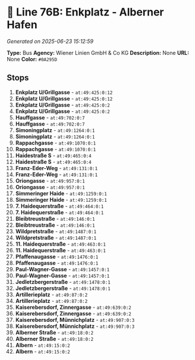 # 🚌 Line 76B: Enkplatz - Alberner Hafen

*Generated on 2025-06-23 15:12:59*

**Type:** Bus
**Agency:** Wiener Linien GmbH & Co KG
**Description:** None
**URL:** None
**Color:** `#0A295D`

## Stops

1. **Enkplatz U/Grillgasse** - `at:49:425:0:12`
2. **Enkplatz U/Grillgasse** - `at:49:425:0:12`
3. **Enkplatz U/Grillgasse** - `at:49:425:0:2`
4. **Enkplatz U/Grillgasse** - `at:49:425:0:2`
5. **Hauffgasse** - `at:49:702:0:7`
6. **Hauffgasse** - `at:49:702:0:7`
7. **Simoningplatz** - `at:49:1264:0:1`
8. **Simoningplatz** - `at:49:1264:0:1`
9. **Rappachgasse** - `at:49:1070:0:1`
10. **Rappachgasse** - `at:49:1070:0:1`
11. **Haidestraße S** - `at:49:465:0:4`
12. **Haidestraße S** - `at:49:465:0:4`
13. **Franz-Eder-Weg** - `at:49:131:0:1`
14. **Franz-Eder-Weg** - `at:49:131:0:1`
15. **Oriongasse** - `at:49:957:0:1`
16. **Oriongasse** - `at:49:957:0:1`
17. **Simmeringer Haide** - `at:49:1259:0:1`
18. **Simmeringer Haide** - `at:49:1259:0:1`
19. **7. Haidequerstraße** - `at:49:464:0:1`
20. **7. Haidequerstraße** - `at:49:464:0:1`
21. **Bleibtreustraße** - `at:49:146:0:1`
22. **Bleibtreustraße** - `at:49:146:0:1`
23. **Wildpretstraße** - `at:49:1487:0:1`
24. **Wildpretstraße** - `at:49:1487:0:1`
25. **11. Haidequerstraße** - `at:49:463:0:1`
26. **11. Haidequerstraße** - `at:49:463:0:1`
27. **Pfaffenaugasse** - `at:49:1476:0:1`
28. **Pfaffenaugasse** - `at:49:1476:0:1`
29. **Paul-Wagner-Gasse** - `at:49:1457:0:1`
30. **Paul-Wagner-Gasse** - `at:49:1457:0:1`
31. **Jedletzbergerstraße** - `at:49:1478:0:1`
32. **Jedletzbergerstraße** - `at:49:1478:0:1`
33. **Artillerieplatz** - `at:49:87:0:2`
34. **Artillerieplatz** - `at:49:87:0:2`
35. **Kaiserebersdorf, Zinnergasse** - `at:49:639:0:2`
36. **Kaiserebersdorf, Zinnergasse** - `at:49:639:0:2`
37. **Kaiserebersdorf, Münnichplatz** - `at:49:907:0:3`
38. **Kaiserebersdorf, Münnichplatz** - `at:49:907:0:3`
39. **Alberner Straße** - `at:49:18:0:2`
40. **Alberner Straße** - `at:49:18:0:2`
41. **Albern** - `at:49:15:0:2`
42. **Albern** - `at:49:15:0:2`